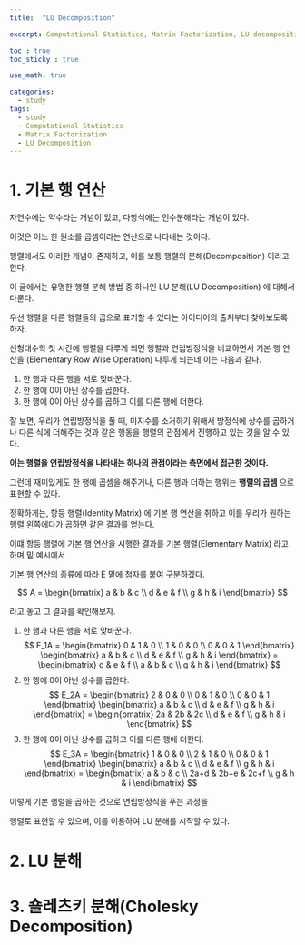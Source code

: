 ```yaml
---
title:  "LU Decomposition"

excerpt: Computational Statistics, Matrix Factorization, LU decomposition 

toc : true
toc_sticky : true  

use_math: true

categories:
  - study
tags:
  - study
  - Computational Statistics
  - Matrix Factorization
  - LU Decomposition
---
```


# 1. 기본 행 연산

자연수에는 약수라는 개념이 있고, 다항식에는 인수분해라는 개념이 있다.

이것은 어느 한 원소를 곱셈이라는 연산으로 나타내는 것이다.

행렬에서도 이러한 개념이 존재하고, 이를 보통 행렬의 분해(Decomposition) 이라고 한다.

이 글에서는 유명한 행렬 분해 방법 중 하나인 LU 분해(LU Decomposition) 에 대해서 다룬다. 


우선 행렬을 다른 행렬들의 곱으로 표기할 수 있다는 아이디어의 출처부터 찾아보도록 하자.

선형대수학 첫 시간에 행렬을 다루게 되면 행렬과 연립방정식을 비교하면서 기본 행 연산을
(Elementary Row Wise Operation) 다루게 되는데
이는 다음과 같다. 

1. 한 행과 다른 행을 서로 맞바꾼다.
2. 한 행에 0이 아닌 상수를 곱한다. 
3. 한 행에 0이 아닌 상수를 곱하고 이를 다른 행에 더한다. 

잘 보면, 우리가 연립방정식을 풀 때, 미지수를 소거하기 위해서 방정식에
상수를 곱하거나 다른 식에 더해주는 것과 같은 행동을 행렬의 관점에서
진행하고 있는 것을 알 수 있다. 

**이는 행렬을 연립방정식을 나타내는 하나의 관점이라는 측면에서 접근한 것이다.**

그런데 재미있게도 한 행에 곱셈을 해주거나, 다른 행과 더하는 행위는
**행렬의 곱셈** 으로 표현할 수 있다. 

정확하게는, 항등 행렬(Identity Matrix) 에 기본 행 연산을 취하고
이를 우리가 원하는 행렬 왼쪽에다가 곱하면 같은 결과를 얻는다.

이떄 항등 행렬에 기본 행 연산을 시행한 결과를 기본 행렬(Elementary Matrix) 라고 하며 밑 예시에서

기본 행 연산의 종류에 따라 E 밑에 첨자를 붙여 구분하겠다.

$$ A = 
\begin{bmatrix}
a & b & c \\
d & e & f \\
g & h & i
\end{bmatrix}
$$ 

라고 놓고 그 결과를 확인해보자.

1. 한 행과 다른 행을 서로 맞바꾼다. 
$$ E_1A =
\begin{bmatrix}
0 & 1 & 0 \\
1 & 0 & 0 \\
0 & 0 & 1
\end{bmatrix}
\begin{bmatrix}
a & b & c \\
d & e & f \\
g & h & i
\end{bmatrix}
=
\begin{bmatrix}
d & e & f \\
a & b & c \\
g & h & i
\end{bmatrix}
$$
1. 한 행에 0이 아닌 상수를 곱한다.
$$ E_2A =
\begin{bmatrix}
2 & 0 & 0 \\
0 & 1 & 0 \\
0 & 0 & 1
\end{bmatrix}
\begin{bmatrix}
a & b & c \\
d & e & f \\
g & h & i
\end{bmatrix}
=
\begin{bmatrix}
2a & 2b & 2c \\
d & e & f \\
g & h & i
\end{bmatrix}
$$
1. 한 행에 0이 아닌 상수를 곱하고 이를 다른 행에 더한다.
$$ E_3A =
\begin{bmatrix}
1 & 0 & 0 \\
2 & 1 & 0 \\
0 & 0 & 1
\end{bmatrix}
\begin{bmatrix}
a & b & c \\
d & e & f \\
g & h & i
\end{bmatrix}
=
\begin{bmatrix}
a & b & c \\
2a+d & 2b+e & 2c+f \\
g & h & i
\end{bmatrix}
$$

이렇게 기본 행렬을 곱하는 것으로 연립방정식을 푸는 과정을

행렬로 표현할 수 있으며, 이를 이용하여 LU 분해를 시작할 수 있다.


# 2. LU 분해

# 3. 숄레츠키 분해(Cholesky Decomposition)